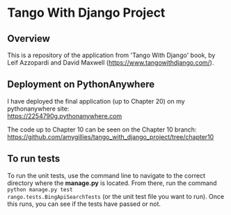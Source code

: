 # Tango With Django Project

## Overview
This is a repository of the application from 'Tango With Django' book, by Leif Azzopardi and David Maxwell (https://www.tangowithdjango.com/).

## Deployment on PythonAnywhere 
I have deployed the final application (up to Chapter 20) on my pythonanywhere site: <br />
https://2254790g.pythonanywhere.com

The code up to Chapter 10 can be seen on the Chapter 10 branch: <br />
https://github.com/amygillies/tango_with_django_project/tree/chapter10

## To run tests
To run the unit tests, use the command line to navigate to the correct directory where the **manage.py** is located. From there, run the command <code>python manage.py test rango.tests.BingApiSearchTests</code> (or the unit test file you want to run). Once this runs, you can see if the tests have passed or not. 
